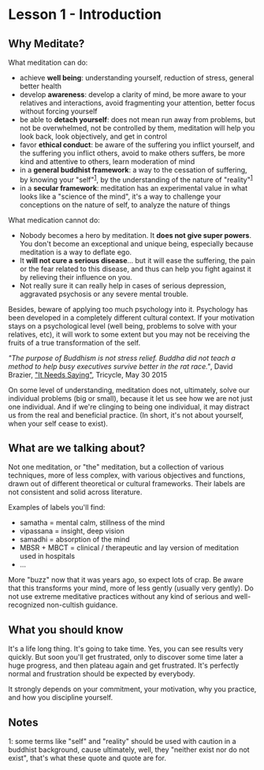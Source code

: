 # Lesson 1 - Introduction

## Why Meditate?

What meditation can do:
- achieve **well being**: understanding yourself, reduction of stress, general better health
- develop **awareness**: develop a clarity of mind, be more aware to your relatives and interactions, avoid fragmenting your attention, better focus without forcing yourself
- be able to **detach yourself**: does not mean run away from problems, but not be overwhelmed, not be controlled by them, meditation will help you look back, look objectively, and get in control
- favor **ethical conduct**: be aware of the suffering you inflict yourself, and the suffering you inflict others, avoid to make others suffers, be more kind and attentive to others, learn moderation of mind
- in a **general buddhist framework**: a way to the cessation of suffering, by knowing your "self"<sup>[1](#footnote1)</sup>, by the understanding of the nature of "reality"<sup>[1](#footnote1)</sup>
- in a **secular framework**: meditation has an experimental value in what looks like a "science of the mind", it's a way to challenge your conceptions on the nature of self, to analyze the nature of things

What medication cannot do:
- Nobody becomes a hero by meditation. It **does not give super powers**. You don't become an exceptional and unique being, especially because meditation is a way to deflate ego.
- It **will not cure a serious disease**... but it will ease the suffering, the pain or the fear related to this disease, and thus can help you fight against it by relieving their influence on you.
- Not really sure it can really help in cases of serious depression, aggravated psychosis or any severe mental trouble.

Besides, beware of applying too much psychology into it. Psychology has been developed in a completely different cultural context. If your motivation stays on a psychological level (well being, problems to solve with your relatives, etc), it will work to some extent but you may not be receiving the fruits of a true transformation of the self.

_"The purpose of Buddhism is not stress relief. Buddha did not teach a method to help busy executives survive better in the rat race."_, David Brazier, ["It Needs Saying"](http://www.tricycle.com/blog/it-needs-saying), Tricycle, May 30 2015

On some level of understanding, meditation does not, ultimately, solve our individual problems (big or small), because it let us see how we are not just one individual. And if we're clinging to being one individual, it may distract us from the real and beneficial practice. (In short, it's not about yourself, when your self cease to exist).


## What are we talking about?

Not one meditation, or "the" meditation, but a collection of various techniques, more of less complex, with various objectives and functions, drawn out of different theoretical or cultural frameworks. Their labels are not consistent and solid across literature.

Examples of labels you'll find:
- samatha = mental calm, stillness of the mind
- vipassana = insight, deep vision
- samadhi = absorption of the mind
- MBSR + MBCT = clinical / therapeutic and lay version of meditation used in hospitals
- ...

More "buzz" now that it was years ago, so expect lots of crap. Be aware that this transforms your mind, more of less gently (usually very gently). Do not use extreme meditative practices without any kind of serious and well-recognized non-cultish guidance.


## What you should know

It's a life long thing. It's going to take time. Yes, you can see results very quickly. But soon you'll get frustrated, only to discover some time later a huge progress, and then plateau again and get frustrated. It's perfectly normal and frustration should be expected by everybody.

It strongly depends on your commitment, your motivation, why you practice, and how you discipline yourself.


## Notes

<a name="footnote1">1</a>: some terms like "self" and "reality" should be used with caution in a buddhist background, cause ultimately, well, they "neither exist nor do not exist", that's what these quote and quote are for.
